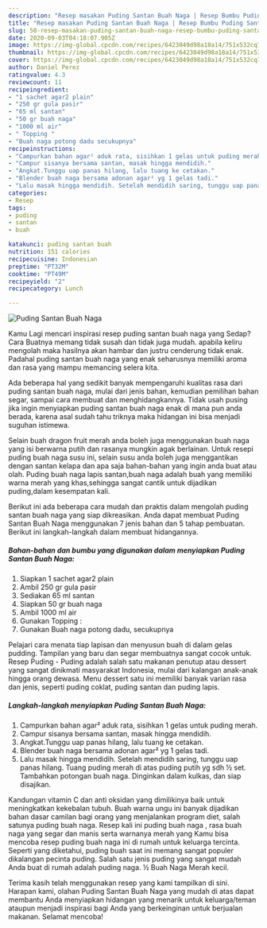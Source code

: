 ```yaml
---
description: "Resep masakan Puding Santan Buah Naga | Resep Bumbu Puding Santan Buah Naga Yang Lezat Sekali"
title: "Resep masakan Puding Santan Buah Naga | Resep Bumbu Puding Santan Buah Naga Yang Lezat Sekali"
slug: 50-resep-masakan-puding-santan-buah-naga-resep-bumbu-puding-santan-buah-naga-yang-lezat-sekali
date: 2020-09-03T04:18:07.905Z
image: https://img-global.cpcdn.com/recipes/6423049d98a18a14/751x532cq70/puding-santan-buah-naga-foto-resep-utama.jpg
thumbnail: https://img-global.cpcdn.com/recipes/6423049d98a18a14/751x532cq70/puding-santan-buah-naga-foto-resep-utama.jpg
cover: https://img-global.cpcdn.com/recipes/6423049d98a18a14/751x532cq70/puding-santan-buah-naga-foto-resep-utama.jpg
author: Daniel Perez
ratingvalue: 4.3
reviewcount: 11
recipeingredient:
- "1 sachet agar2 plain"
- "250 gr gula pasir"
- "65 ml santan"
- "50 gr buah naga"
- "1000 ml air"
- " Topping "
- "Buah naga potong dadu secukupnya"
recipeinstructions:
- "Campurkan bahan agar² aduk rata, sisihkan 1 gelas untuk puding merah."
- "Campur sisanya bersama santan, masak hingga mendidih."
- "Angkat.Tunggu uap panas hilang, lalu tuang ke cetakan."
- "Blender buah naga bersama adonan agar² yg 1 gelas tadi."
- "Lalu masak hingga mendidih. Setelah mendidih saring, tunggu uap panas hilang. Tuang puding merah di atas puding putih yg sdh ½ set. Tambahkan potongan buah naga. Dinginkan dalam kulkas, dan siap disajikan."
categories:
- Resep
tags:
- puding
- santan
- buah

katakunci: puding santan buah 
nutrition: 151 calories
recipecuisine: Indonesian
preptime: "PT32M"
cooktime: "PT49M"
recipeyield: "2"
recipecategory: Lunch

---
```



![Puding Santan Buah Naga](https://img-global.cpcdn.com/recipes/6423049d98a18a14/751x532cq70/puding-santan-buah-naga-foto-resep-utama.jpg)

Kamu Lagi mencari inspirasi resep puding santan buah naga yang Sedap? Cara Buatnya memang tidak susah dan tidak juga mudah. apabila keliru mengolah maka hasilnya akan hambar dan justru cenderung tidak enak. Padahal puding santan buah naga yang enak seharusnya memiliki aroma dan rasa yang mampu memancing selera kita.

Ada beberapa hal yang sedikit banyak mempengaruhi kualitas rasa dari puding santan buah naga, mulai dari jenis bahan, kemudian pemilihan bahan segar, sampai cara membuat dan menghidangkannya. Tidak usah pusing jika ingin menyiapkan puding santan buah naga enak di mana pun anda berada, karena asal sudah tahu triknya maka hidangan ini bisa menjadi suguhan istimewa.

Selain buah dragon fruit merah anda boleh juga menggunakan buah naga yang isi berwarna putih dan rasanya mungkin agak berlainan. Untuk resepi puding buah naga susu ini, selain susu anda boleh juga menggantikan dengan santan kelapa dan apa saja bahan-bahan yang ingin anda buat atau olah. Puding buah naga lapis santan,buah naga adalah buah yang memiliki warna merah yang khas,sehingga sangat cantik untuk dijadikan puding,dalam kesempatan kali.


Berikut ini ada beberapa cara mudah dan praktis dalam mengolah puding santan buah naga yang siap dikreasikan. Anda dapat membuat Puding Santan Buah Naga menggunakan 7 jenis bahan dan 5 tahap pembuatan. Berikut ini langkah-langkah dalam membuat hidangannya.

<!--inarticleads1-->

##### Bahan-bahan dan bumbu yang digunakan dalam menyiapkan Puding Santan Buah Naga:

1. Siapkan 1 sachet agar2 plain
1. Ambil 250 gr gula pasir
1. Sediakan 65 ml santan
1. Siapkan 50 gr buah naga
1. Ambil 1000 ml air
1. Gunakan  Topping :
1. Gunakan Buah naga potong dadu, secukupnya


Pelajari cara menata tiap lapisan dan menyusun buah di dalam gelas pudding. Tampilan yang baru dan segar membuatnya sangat cocok untuk. Resep Puding - Puding adalah salah satu makanan penutup atau dessert yang sangat dinikmati masyarakat Indonesia, mulai dari kalangan anak-anak hingga orang dewasa. Menu dessert satu ini memiliki banyak varian rasa dan jenis, seperti puding coklat, puding santan dan puding lapis. 

<!--inarticleads2-->

##### Langkah-langkah menyiapkan Puding Santan Buah Naga:

1. Campurkan bahan agar² aduk rata, sisihkan 1 gelas untuk puding merah.
1. Campur sisanya bersama santan, masak hingga mendidih.
1. Angkat.Tunggu uap panas hilang, lalu tuang ke cetakan.
1. Blender buah naga bersama adonan agar² yg 1 gelas tadi.
1. Lalu masak hingga mendidih. Setelah mendidih saring, tunggu uap panas hilang. Tuang puding merah di atas puding putih yg sdh ½ set. Tambahkan potongan buah naga. Dinginkan dalam kulkas, dan siap disajikan.


Kandungan vitamin C dan anti oksidan yang dimilikinya baik untuk meningkatkan kekebalan tubuh. Buah warna ungu ini banyak dijadikan bahan dasar camilan bagi orang yang menjalankan program diet, salah satunya puding buah naga. Resep kali ini puding buah naga , rasa buah naga yang segar dan manis serta warnanya merah yang Kamu bisa mencoba resep puding buah naga ini di rumah untuk keluarga tercinta. Seperti yang diketahui, puding buah saat ini memang sangat populer dikalangan pecinta puding. Salah satu jenis puding yang sangat mudah Anda buat di rumah adalah puding naga. ½ Buah Naga Merah kecil. 

Terima kasih telah menggunakan resep yang kami tampilkan di sini. Harapan kami, olahan Puding Santan Buah Naga yang mudah di atas dapat membantu Anda menyiapkan hidangan yang menarik untuk keluarga/teman ataupun menjadi inspirasi bagi Anda yang berkeinginan untuk berjualan makanan. Selamat mencoba!
